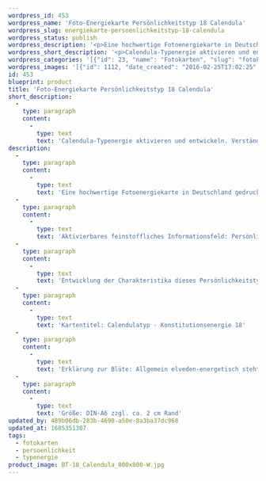 ```yaml
---
wordpress_id: 453
wordpress_name: 'Foto-Energiekarte Persönlichkeitstyp 18 Calendula'
wordpress_slug: energiekarte-persoenlichkeitstyp-18-calendula
wordpress_status: publish
wordpress_description: '<p>Eine hochwertige Fotoenergiekarte in Deutschland gedruckt und in Handarbeit laminiert.  Sie ist in Postkartengröße (DIN-A6) oder kleiner gut zu transportieren und kann auch auf den Körper aufgelegt werden.</p><p>Aktivierbares feinstoffliches Informationsfeld: Persönlichkeitsenergie eines Calendula-Typs: Ambivalent, herb, sendungsbewusst, gesellig.<br />Entwicklung der Charakteristika dieses Persönlichkeitstyps. Stärkung der entsprechenden Persönlichkeit mit ihrer besonderen Energiequalität. Ausgleich und Veränderung ungünstiger Zustände innerhalb einer Person, die aufgrund dieser Konstitution entstanden sind. Annahme und Verständnis für einen Menschen mit dieser Persönlichkeitsenergie. Eine Stärkung der eigenen Persönlichkeitsenergie sowie die Beschäftigung mit der Energie anderer Persönlichkeiten kann insgesamt das eigene Selbstbewusstsein stärken.<br />Kartentitel: Calendulatyp - Konstitutionsenergie 18</p><p>Erklärung zur Blüte: Allgemein elveden-energetisch steht eine Calendula (Ringelblume) unter anderem für Mentales, Spaß, Ausgewogenheit, Wirksamkeit.<br />Größe: DIN-A6 zzgl. ca. 2 cm Rand<br />Andere Formate sind individuell für Sie innerhalb weniger Tage herstellbar. Bitte kontaktieren Sie uns hierfür unter <a href="mailto:info@elvedenverlag.de">info@elvedenverlag.de</a>.</p><p>Anwendungshinweise</p>'
wordpress_short_description: '<p>Calendula-Typenergie aktivieren und entwickeln. Verständnis für diese Typenergie gewinnen (&#8222;ambivalent, herb, sendungsbewusst, gesellig&#8220;)<br /><em>Hinweis: Das Wasserzeichen „Elveden Verlag Energiebild“ wird nicht mit gedruckt</em></p>'
wordpress_categories: '[{"id": 23, "name": "Fotokarten", "slug": "fotokarten"}, {"id": 37, "name": "Pers\u00f6nlichkeit", "slug": "persoenlichkeit"}, {"id": 90, "name": "Typenergie", "slug": "typenergie"}]'
wordpress_images: '[{"id": 1112, "date_created": "2016-02-25T17:02:25", "date_created_gmt": "2016-02-25T15:02:25", "date_modified": "2016-02-25T17:02:25", "date_modified_gmt": "2016-02-25T15:02:25", "src": "https://my.feenbaum.de/wp-content/uploads/2016/02/BT-18_Calendula_800x800-W.jpg", "name": "BT-18_Calendula_800x800-W", "alt": ""}]'
id: 453
blueprint: product
title: 'Foto-Energiekarte Persönlichkeitstyp 18 Calendula'
short_description:
  -
    type: paragraph
    content:
      -
        type: text
        text: 'Calendula-Typenergie aktivieren und entwickeln. Verständnis für diese Typenergie gewinnen (''ambivalent, herb, sendungsbewusst, gesellig'')'
description:
  -
    type: paragraph
    content:
      -
        type: text
        text: 'Eine hochwertige Fotoenergiekarte in Deutschland gedruckt und in Handarbeit laminiert.  Sie ist in Postkartengröße (DIN-A6) oder kleiner gut zu transportieren und kann auch auf den Körper aufgelegt werden.'
  -
    type: paragraph
    content:
      -
        type: text
        text: 'Aktivierbares feinstoffliches Informationsfeld: Persönlichkeitsenergie eines Calendula-Typs: Ambivalent, herb, sendungsbewusst, gesellig.'
  -
    type: paragraph
    content:
      -
        type: text
        text: 'Entwicklung der Charakteristika dieses Persönlichkeitstyps. Stärkung der entsprechenden Persönlichkeit mit ihrer besonderen Energiequalität. Ausgleich und Veränderung ungünstiger Zustände innerhalb einer Person, die aufgrund dieser Konstitution entstanden sind. Annahme und Verständnis für einen Menschen mit dieser Persönlichkeitsenergie. Eine Stärkung der eigenen Persönlichkeitsenergie sowie die Beschäftigung mit der Energie anderer Persönlichkeiten kann insgesamt das eigene Selbstbewusstsein stärken.'
  -
    type: paragraph
    content:
      -
        type: text
        text: 'Kartentitel: Calendulatyp - Konstitutionsenergie 18'
  -
    type: paragraph
    content:
      -
        type: text
        text: 'Erklärung zur Blüte: Allgemein elveden-energetisch steht eine Calendula (Ringelblume) unter anderem für Mentales, Spaß, Ausgewogenheit, Wirksamkeit.'
  -
    type: paragraph
    content:
      -
        type: text
        text: 'Größe: DIN-A6 zzgl. ca. 2 cm Rand'
updated_by: 489b06db-283b-4690-a50e-8a3ba37dc968
updated_at: 1685351307
tags:
  - fotokarten
  - persoenlichkeit
  - typenergie
product_image: BT-18_Calendula_800x800-W.jpg
---
```

